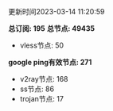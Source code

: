 更新时间2023-03-14 11:20:59

**总订阅: 195**
**总节点: 49435**
- vless节点: 50

**google ping有效节点: 271**
- v2ray节点: 168
- ss节点: 86
- trojan节点: 17
